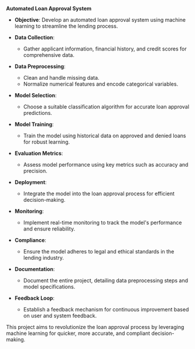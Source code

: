 **Automated Loan Approval System**

- **Objective**: Develop an automated loan approval system using machine learning to streamline the lending process.

- **Data Collection**:
  - Gather applicant information, financial history, and credit scores for comprehensive data.

- **Data Preprocessing**:
  - Clean and handle missing data.
  - Normalize numerical features and encode categorical variables.

- **Model Selection**:
  - Choose a suitable classification algorithm for accurate loan approval predictions.

- **Model Training**:
  - Train the model using historical data on approved and denied loans for robust learning.

- **Evaluation Metrics**:
  - Assess model performance using key metrics such as accuracy and precision.

- **Deployment**:
  - Integrate the model into the loan approval process for efficient decision-making.

- **Monitoring**:
  - Implement real-time monitoring to track the model's performance and ensure reliability.

- **Compliance**:
  - Ensure the model adheres to legal and ethical standards in the lending industry.

- **Documentation**:
  - Document the entire project, detailing data preprocessing steps and model specifications.

- **Feedback Loop**:
  - Establish a feedback mechanism for continuous improvement based on user and system feedback.

This project aims to revolutionize the loan approval process by leveraging machine learning for quicker, more accurate, and compliant decision-making.
